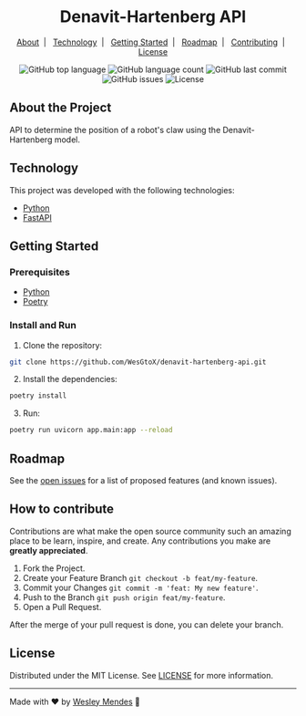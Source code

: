 <h1 align="center">
  Denavit-Hartenberg API
  <br />
</h1>

<p align="center">
  <a href="#about-the-project">About</a>&nbsp;&nbsp;|&nbsp;&nbsp;
  <a href="#technology">Technology</a>&nbsp;&nbsp;|&nbsp;&nbsp;
  <a href="#getting-started">Getting Started</a>&nbsp;&nbsp;|&nbsp;&nbsp;
  <a href="#roadmap">Roadmap</a>&nbsp;&nbsp;|&nbsp;&nbsp;
  <a href="#how-to-contribute">Contributing</a>&nbsp;&nbsp;|&nbsp;&nbsp;
  <a href="#license">License</a>
</p>

<p align="center">
  <img alt="GitHub top language" src="https://img.shields.io/github/languages/top/wesgtox/denavit-hartenberg-api?style=plastic" />
  <img alt="GitHub language count" src="https://img.shields.io/github/languages/count/wesgtox/denavit-hartenberg-api?style=plastic" />
  <img alt="GitHub last commit" src="https://img.shields.io/github/last-commit/wesgtox/denavit-hartenberg-api?style=plastic" />
  <img alt="GitHub issues" src="https://img.shields.io/github/issues/wesgtox/denavit-hartenberg-api?style=plastic" />
  <img alt="License" src="https://img.shields.io/github/license/wesgtox/denavit-hartenberg-api?style=plastic" />
</p>


## About the Project

API to determine the position of a robot's claw using the Denavit-Hartenberg model.


## Technology

This project was developed with the following technologies:

- [Python](https://www.python.org/)
- [FastAPI](https://fastapi.tiangolo.com/)


## Getting Started

### Prerequisites

- [Python](https://www.python.org/downloads/)
- [Poetry](https://python-poetry.org/docs/#installation)


### Install and Run

1. Clone the repository:
```bash
git clone https://github.com/WesGtoX/denavit-hartenberg-api.git
```
2. Install the dependencies:
```bash
poetry install
```
3. Run:
```bash
poetry run uvicorn app.main:app --reload
```


## Roadmap

See the [open issues](https://github.com/WesGtoX/denavit-hartenberg-api/issues) for a list of proposed features (and known issues).


## How to contribute

Contributions are what make the open source community such an amazing place to be learn, inspire, and create. Any contributions you make are **greatly appreciated**.

1. Fork the Project.
2. Create your Feature Branch `git checkout -b feat/my-feature`.
3. Commit your Changes `git commit -m 'feat: My new feature'`.
4. Push to the Branch `git push origin feat/my-feature`.
5. Open a Pull Request.

After the merge of your pull request is done, you can delete your branch.


## License

Distributed under the MIT License. See [LICENSE](LICENSE) for more information.

---

Made with ♥ by [Wesley Mendes](https://wesleymendes.com.br/) :wave:
